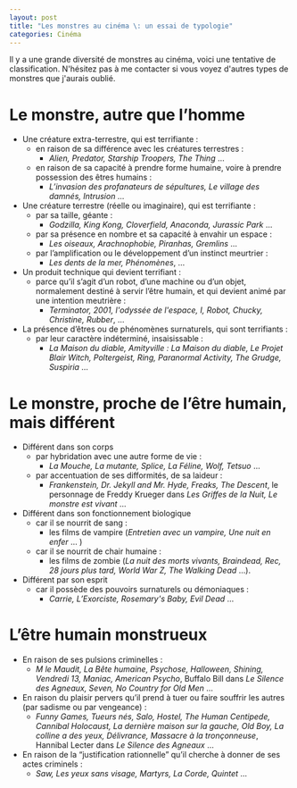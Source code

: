```yaml
---
layout: post
title: "Les monstres au cinéma \: un essai de typologie"
categories: Cinéma
---
```


Il y a une grande diversité de monstres au cinéma, voici une tentative de classification.
N'hésitez pas à me contacter si vous voyez d'autres types de monstres que j'aurais oublié.

# Le monstre, autre que l’homme

- Une créature extra-terrestre, qui est terrifiante :
  - en raison de sa différence avec les créatures terrestres :
    - _Alien, Predator, Starship Troopers, The Thing_ …
  - en raison de sa capacité à prendre forme humaine, voire à prendre possession des êtres humains :
    - _L’invasion des profanateurs de sépultures, Le village des damnés, Intrusion_ …
- Une créature terrestre (réelle ou imaginaire), qui est terrifiante : 
  - par sa taille, géante :
    - _Godzilla, King Kong, Cloverfield, Anaconda, Jurassic Park_ …
  - par sa présence en nombre et sa capacité à envahir un espace :
    - _Les oiseaux, Arachnophobie, Piranhas, Gremlins_ …
  - par l’amplification ou le développement d’un instinct meurtrier :
    - _Les dents de la mer, Phénomènes_, …
- Un produit technique qui devient terrifiant :
  - parce qu’il s’agit d’un robot, d’une machine ou d’un objet, normalement destiné à servir l’être humain, et qui devient animé par une intention meutrière :
    - _Terminator, 2001, l'odyssée de l'espace, I, Robot, Chucky, Christine, Rubber_, …
- La présence d’êtres ou de phénomènes surnaturels, qui sont terrifiants :
  - par leur caractère indéterminé, insaisissable :
    - _La Maison du diable, Amityville : La Maison du diable, Le Projet Blair Witch, Poltergeist, Ring, Paranormal Activity, The Grudge, Suspiria_ …

# Le monstre, proche de l’être humain, mais différent

- Différent dans son corps
  - par hybridation avec une autre forme de vie :
    - _La Mouche, La mutante, Splice, La Féline, Wolf, Tetsuo_ …
  - par accentuation de ses difformités, de sa laideur :
    - _Frankenstein, Dr. Jekyll and Mr. Hyde, Freaks, The Descent_, le personnage de Freddy Krueger dans _Les Griffes de la Nuit, Le monstre est vivant_ …
- Différent dans son fonctionnement biologique
  - car il se nourrit de sang :
    - les films de vampire (_Entretien avec un vampire, Une nuit en enfer_ … )
  - car il se nourrit de chair humaine :
    - les films de zombie (_La nuit des morts vivants, Braindead, Rec, 28 jours plus tard, World War Z, The Walking Dead_ …).
- Différent par son esprit
  - car il possède des pouvoirs surnaturels ou démoniaques :
    - _Carrie, L’Exorciste, Rosemary's Baby, Evil Dead_ …

# L’être humain monstrueux

- En raison de ses pulsions criminelles :
  - _M le Maudit, La Bête humaine, Psychose, Halloween, Shining, Vendredi 13, Maniac, American Psycho_, Buffalo Bill dans _Le Silence des Agneaux, Seven, No Country for Old Men_ …
- En raison du plaisir pervers qu’il prend à tuer ou faire souffrir les autres (par sadisme ou par vengeance) :
  - _Funny Games, Tueurs nés, Salo, Hostel, The Human Centipede, Cannibal Holocaust, La dernière maison sur la gauche, Old Boy, La colline a des yeux, Délivrance, Massacre à la tronçonneuse_, Hannibal Lecter dans _Le Silence des Agneaux_ …
- En raison de la “justification rationnelle” qu’il cherche à donner de ses actes criminels :
  - _Saw, Les yeux sans visage, Martyrs, La Corde, Quintet_ …
